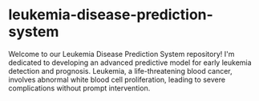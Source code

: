 # leukemia-disease-prediction-system
Welcome to our Leukemia Disease Prediction System repository! I'm dedicated to developing an advanced predictive model for early leukemia detection and prognosis. Leukemia, a life-threatening blood cancer, involves abnormal white blood cell proliferation, leading to severe complications without prompt intervention.
